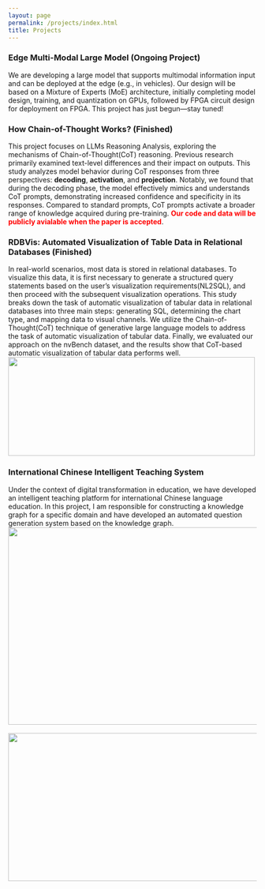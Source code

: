 ```yaml
---
layout: page
permalink: /projects/index.html
title: Projects
---
```

### Edge Multi-Modal Large Model (Ongoing Project)
We are developing a large model that supports multimodal information input and can be deployed at the edge (e.g., in vehicles). Our design will be based on a Mixture of Experts (MoE) architecture, initially completing model design, training, and quantization on GPUs, followed by FPGA circuit design for deployment on FPGA. This project has just begun—stay tuned!

### How Chain-of-Thought Works? (Finished)
This project focuses on LLMs Reasoning Analysis, exploring the mechanisms of Chain-of-Thought(CoT) reasoning. Previous research primarily examined text-level differences and their impact on outputs. This study analyzes model behavior during CoT responses from three perspectives: <strong>decoding</strong>, <strong>activation</strong>, and <strong>projection</strong>. Notably, we found that during the decoding phase, the model effectively mimics and understands CoT prompts, demonstrating increased confidence and specificity in its responses. Compared to standard prompts, CoT prompts activate a broader range of knowledge acquired during pre-training. <strong style="color:red">Our  code and data will be publicly avialable when the paper is accepted</strong>.<br>

### RDBVis: Automated Visualization of Table Data in Relational Databases (Finished)

In real-world scenarios, most data is stored in relational databases. To visualize this data, it is first necessary to generate a structured query statements based on the user’s visualization requirements(NL2SQL), and then proceed with the subsequent visualization operations. This study breaks down the task of automatic visualization of tabular data in relational databases into three main steps:  generating SQL, determining the chart type, and mapping data to visual
channels. We utilize the Chain-of-Thought(CoT) technique of generative large language models to address the task of automatic visualization of tabular data. Finally, we evaluated our approach on the nvBench dataset, and the results show that CoT-based automatic visualization of tabular data performs well.<br>
<img src="{{ site.url }}/images/workflow.jpg" class="bio-photo" width="500" height="200">

### International Chinese Intelligent Teaching System
Under the context of digital transformation in education, we have developed an intelligent teaching platform for international Chinese language education. In this project, I am responsible for constructing a knowledge graph for a specific domain and have developed an automated question generation system based on the knowledge graph.
<br>
<img src="{{ site.url }}/images/kg.jpg" class="bio-photo" width="800" height="400">
<br><br>
<img src="{{ site.url }}/images/zi.jpg" class="bio-photo" width="600" height="300">